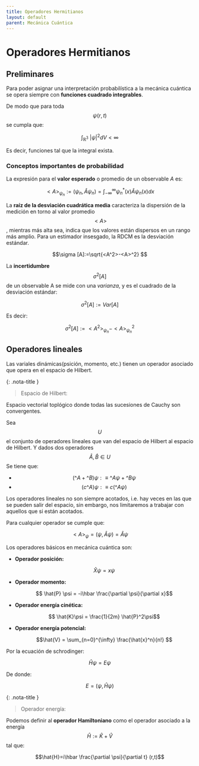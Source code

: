 ```yaml
---
title: Operadores Hermitianos
layout: default
parent: Mecánica Cuántica
---
```

# Operadores Hermitianos

## Preliminares

Para poder asignar una interpretación probabilística a la mecánica cuántica se opera siempre con **funciones cuadrado integrables**.

De modo que para toda $$\psi (r,t)$$ se cumpla que:

$$\int_{\mathbb {R} ^{3}}~|\psi |^{2}dV < \infty$$

Es decir, funciones tal que la integral exista.

### Conceptos importantes de probabilidad


La expresión para el **valor esperado** o promedio de un observable _A_ es:
                                            
$$ <A>_{\psi_n} := (\psi_n, \hat{A} \psi_n)=\int_{-\infty}^{\infty}\psi_n^*(x)\hat{A} \psi_n (x)dx $$

La **raíz de la desviación cuadrática media** caracteriza la dispersión de la medición en torno al valor promedio $$<A>$$, mientras más alta sea, indica que los valores están dispersos en un rango más amplio. Para un estimador insesgado, la RDCM es la desviación estándar. 

$$\sigma [A]:=\sqrt{<A^2>-<A>^2} $$

La **incertidumbre** $$\sigma^2 [A]$$ de un observable A se mide con una *varianza*, y es el cuadrado de la desviación estándar:

  $$\sigma^2 [A]:=Var[A]$$
  
Es decir:
  
  $$\sigma^2 [A]:= <A^2>_{\psi_n} - <A>_{\psi_n}^2$$

## Operadores lineales

Las variales dinámicas(psición, momento, etc.) tienen un operador asociado que opera en el espacio de Hilbert.

{: .nota-title }
> Espacio de Hilbert:
>
>
Espacio vectorial toplógico donde todas las sucesiones de Cauchy son convergentes.

Sea $$U$$ el conjunto de operadores lineales que van del espacio de Hilbert al espacio de Hilbert. Y dados dos operadores $$\hat{A}, \hat{B} \in U$$
Se tiene que:

- $$(\^{A} + \^{B})\psi : \equiv \^{A} \psi + \^{B} \psi $$
- $$(c\^{A})\psi : \equiv c(\^{A}\psi)$$

Los operadores lineales no son siempre acotados, i.e. hay veces en las que se pueden salir del espacio, sin embargo, nos limitaremos a trabajar con aquellos que si están acotados.
  
Para cualquier operador se cumple que:  
  
$$<A>_\psi = (\psi, \hat{A} \psi) = \hat{A} \psi$$
  
Los operadores básicos en mecánica cuántica son:
  
- **Operador posición:**           

  $$  \hat{X} \psi = x \psi$$
  
- **Operador momento:**            
  
  $$ \hat{P} \psi = -i\hbar \frac{\partial \psi}{\partial x}$$
  
- **Operador energía cinética:**   
  
  $$ \hat{K}\psi = \frac{1}{2m} \hat{P}^2\psi$$
  
- **Operador energía potencial:**  
  
  $$\hat{V} = \sum_{n=0}^{\infty} \frac{\hat{x}^n}{n!} $$
  
Por la ecuación de schrodinger: 
  
   $$ \hat{H} \psi = E \psi$$

De donde:  
  
  $$E =(\psi, \hat{H}\psi)$$
  
{: .nota-title }
> Operador energía:
>
>
Podemos definir al **operador Hamiltoniano** como el operador asociado a la energía $$\hat{H}:= \hat{K} + \hat{V}$$ tal que:

  $$\hat{H}=i\hbar \frac{\partial \psi}{\partial t} (r,t)$$

  


